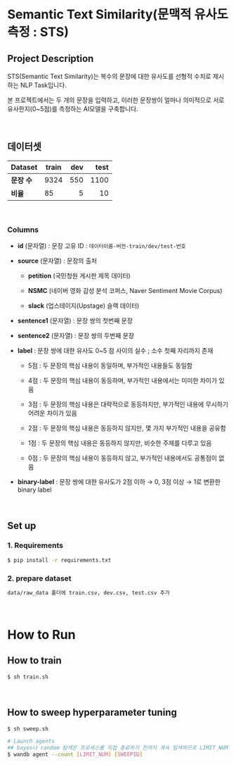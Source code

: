 # Semantic Text Similarity(문맥적 유사도 측정 : STS)

## Project Description

STS(Semantic Text Similarity)는 복수의 문장에 대한 유사도를 선형적 수치로 제시하는 NLP Task입니다.

본 프로젝트에서는 두 개의 문장을 입력하고, 이러한 문장쌍이 얼마나 의미적으로 서로 유사한지(0~5점)를 측정하는 AI모델을 구축합니다.


<br/>

## 데이터셋 
| Dataset            | train                    | dev | test |
| ------------------ | ----------------------- | --------------: | -----------: |
| **문장 수**        | 9324      |           550 |       1100 |
| **비율**        | 85      |           5 |       10 |

<br/>

### Columns
* **id** (문자열) : 문장 고유 ID : `데이터이름-버전-train/dev/test-번호`

* **source** (문자열) : 문장의 출처

    * **petition** (국민청원 게시판 제목 데이터)

    * **NSMC** (네이버 영화 감성 분석 코퍼스, Naver Sentiment Movie Corpus)

    * **slack** (업스테이지(Upstage) 슬랙 데이터)

* **sentence1** (문자열) : 문장 쌍의 첫번째 문장

* **sentence2** (문자열) : 문장 쌍의 두번째 문장

* **label** : 문장 쌍에 대한 유사도 0~5 점 사이의 실수 ; 소수 첫째 자리까지 존재
    * 5점 : 두 문장의 핵심 내용이 동일하며, 부가적인 내용들도 동일함

    * 4점 : 두 문장의 핵심 내용이 동등하며, 부가적인 내용에서는 미미한 차이가 있음

    * 3점 : 두 문장의 핵심 내용은 대략적으로 동등하지만, 부가적인 내용에 무시하기 어려운 차이가 있음

    * 2점 : 두 문장의 핵심 내용은 동등하지 않지만, 몇 가지 부가적인 내용을 공유함

    * 1점 : 두 문장의 핵심 내용은 동등하지 않지만, 비슷한 주제를 다루고 있음

    * 0점 : 두 문장의 핵심 내용이 동등하지 않고, 부가적인 내용에서도 공통점이 없음

* **binary-label** : 문장 쌍에 대한 유사도가 2점 이하 → 0, 3점 이상 → 1로 변환한 binary label


<br/>


## Set up

### 1. Requirements

```bash
$ pip install -r requirements.txt
```

### 2. prepare dataset

```bash
data/raw_data 폴더에 train.csv, dev.csv, test.csv 추가
```

<br/>

# How to Run

## How to train

```bash
$ sh train.sh
```

<br/>

## How to sweep hyperparameter tuning
```bash
$ sh sweep.sh

# Launch agents
## bayes나 random 탐색은 프로세스를 직접 종료하기 전까지 계속 탐색하므로 LIMIT_NUM으로 학습 횟수를 제한할 수 있다.
$ wandb agent --count [LIMIT_NUM] [SWEEPID] 
```